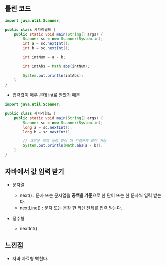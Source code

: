 ## 틀린 코드

```java
import java.util.Scanner;

public class 사파리월드 {
    public static void main(String[] args) {
        Scanner sc = new Scanner(System.in);
        int a = sc.nextInt();
        int b = sc.nextInt();

        int intNum = a - b;

        int intAbs = Math.abs(intNum);
        
        System.out.println(intAbs);
    }
}

```

- 입력값이 매우 큰데 int로 받았기 때문

```java
import java.util.Scanner;

public class 사파리월드 {
    public static void main(String[] args) {
        Scanner sc = new Scanner(System.in);
        long a = sc.nextInt();
        long b = sc.nextInt();
        
        // 새로운 객체 생성 없이 더 간결하게 표현 가능
        System.out.println(Math.abs(a - b));
    }
}
```

## 자바에서 값 입력 받기

- 문자열

    - next() : 문자 또는 문자열을 **공백을 기준**으로 한 단어 또는 한 문자씩 입력 받는다.
    - nextLine() : 문자 또는 문장 한 라인 전체를 입력 받는다.

- 정수형

    - nextInt()

## 느낀점

- 자바 자료형 빡친다.